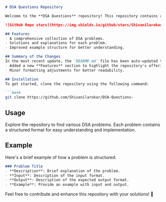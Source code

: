 ```markdown
# DSA Questions Repository

Welcome to the **DSA Questions** repository! This repository contains a collection of Data Structures and Algorithms (DSA) problems designed to help you enhance your coding skills.

![GitHub Repo stars](https://img.shields.io/github/stars/Shivanilarokar/DSA-Questions-) ![GitHub forks](https://img.shields.io/github/forks/Shivanilarokar/DSA-Questions-) ![GitHub issues](https://img.shields.io/github/issues/Shivanilarokar/DSA-Questions-)

## Features
- A comprehensive collection of DSA problems.
- Solutions and explanations for each problem.
- Improved example structure for better understanding.

## Summary of the Changes
In the most recent update, the `README.md` file has been auto-updated to improve clarity and structure. Here are the key changes made:
- Added a new **Features** section to highlight the repository's offerings.
- Minor formatting adjustments for better readability.

## Installation
To get started, clone the repository using the following command:

```bash
git clone https://github.com/Shivanilarokar/DSA-Questions-
```

## Usage
Explore the repository to find various DSA problems. Each problem contains a structured format for easy understanding and implementation.

## Example
Here's a brief example of how a problem is structured:

```markdown
### Problem Title
- **Description**: Brief explanation of the problem.
- **Input**: Description of the input format.
- **Output**: Description of the expected output format.
- **Example**: Provide an example with input and output.
```

Feel free to contribute and enhance this repository with your solutions! 🚀
```
